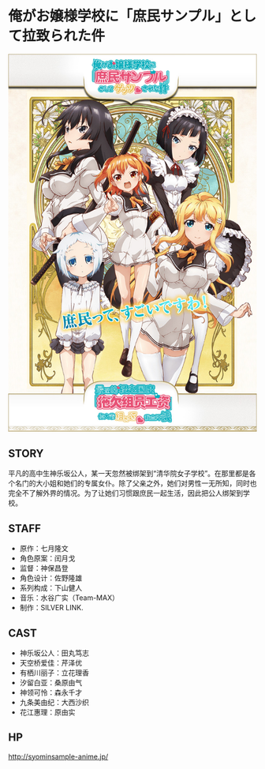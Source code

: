 # 俺がお嬢様学校に「庶民サンプル」として拉致られた件

![poster](poster.jpg)

## STORY

平凡的高中生神乐坂公人，某一天忽然被绑架到“清华院女子学校”。在那里都是各个名门的大小姐和她们的专属女仆。除了父亲之外，她们对男性一无所知，同时也完全不了解外界的情况。为了让她们习惯跟庶民一起生活，因此把公人绑架到学校。

## STAFF

- 原作：七月隆文
- 角色原案：闰月戈
- 监督：神保昌登
- 角色设计：佐野隆雄
- 系列构成：下山健人
- 音乐：水谷广实（Team-MAX）
- 制作：SILVER LINK.

## CAST

- 神乐坂公人：田丸笃志
- 天空桥爱佳：芹泽优
- 有栖川丽子：立花理香
- 汐留白亚：桑原由气
- 神领可怜：森永千才
- 九条美由纪：大西沙织
- 花江惠理：原由实

## HP

http://syominsample-anime.jp/
